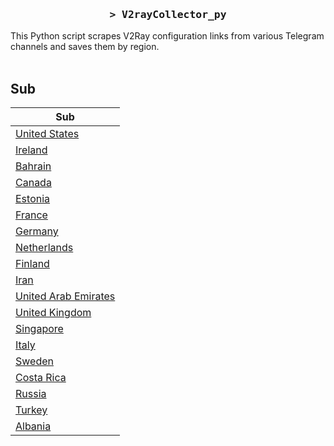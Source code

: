 <h3 align="center">
    <samp>&gt; V2rayCollector_py</samp>
</h3>

This Python script scrapes V2Ray configuration links from various Telegram channels and saves them by region.
<br>
<br>
## Sub
| Sub |
|-----|
| [United States](https://raw.githubusercontent.com/freetomaid/Vxray-country/main/sub/United%20States/config.txt) |
| [Ireland](https://raw.githubusercontent.com/freetomaid/Vxray-country/main/sub/Ireland/config.txt) |
| [Bahrain](https://raw.githubusercontent.com/freetomaid/Vxray-country/main/sub/Bahrain/config.txt) |
| [Canada](https://raw.githubusercontent.com/freetomaid/Vxray-country/main/sub/Canada/config.txt) |
| [Estonia](https://raw.githubusercontent.com/freetomaid/Vxray-country/main/sub/Estonia/config.txt) |
| [France](https://raw.githubusercontent.com/freetomaid/Vxray-country/main/sub/France/config.txt) |
| [Germany](https://raw.githubusercontent.com/freetomaid/Vxray-country/main/sub/Germany/config.txt) |
| [Netherlands](https://raw.githubusercontent.com/freetomaid/Vxray-country/main/sub/Netherlands/config.txt) |
| [Finland](https://raw.githubusercontent.com/freetomaid/Vxray-country/main/sub/Finland/config.txt) |
| [Iran](https://raw.githubusercontent.com/freetomaid/Vxray-country/main/sub/Iran/config.txt) |
| [United Arab Emirates](https://raw.githubusercontent.com/freetomaid/Vxray-country/main/sub/United%20Arab%20Emirates/config.txt) |
| [United Kingdom](https://raw.githubusercontent.com/freetomaid/Vxray-country/main/sub/United%20Kingdom/config.txt) |
| [Singapore](https://raw.githubusercontent.com/freetomaid/Vxray-country/main/sub/Singapore/config.txt) |
| [Italy](https://raw.githubusercontent.com/freetomaid/Vxray-country/main/sub/Italy/config.txt) |
| [Sweden](https://raw.githubusercontent.com/freetomaid/Vxray-country/main/sub/Sweden/config.txt) |
| [Costa Rica](https://raw.githubusercontent.com/freetomaid/Vxray-country/main/sub/Costa%20Rica/config.txt) |
| [Russia](https://raw.githubusercontent.com/freetomaid/Vxray-country/main/sub/Russia/config.txt) |
| [Turkey](https://raw.githubusercontent.com/freetomaid/Vxray-country/main/sub/Turkey/config.txt) |
| [Albania](https://raw.githubusercontent.com/freetomaid/Vxray-country/main/sub/Albania/config.txt) |









































































































































































































































































































































































































































































































































































































































































































































































































































































































































































































































































































































































































































































































































































































































































































































































































































































































































































































































































































































































































































































































































































































































































































































































































































































































































































































































































































































































































































































































































































































































































































































































































































































































































































































































































































































































































































































































































































































